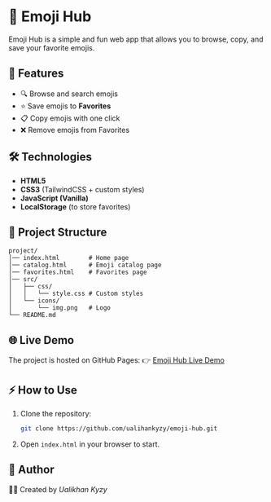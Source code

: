 # 🎉 Emoji Hub

Emoji Hub is a simple and fun web app that allows you to browse, copy, and save your favorite emojis.

## 🚀 Features

* 🔍 Browse and search emojis
* ⭐ Save emojis to **Favorites**
* 📋 Copy emojis with one click
* ❌ Remove emojis from Favorites

## 🛠️ Technologies

* **HTML5**
* **CSS3** (TailwindCSS + custom styles)
* **JavaScript (Vanilla)**
* **LocalStorage** (to store favorites)

## 📂 Project Structure

```
project/
│── index.html        # Home page
│── catalog.html      # Emoji catalog page
│── favorites.html    # Favorites page
│── src/
│   ├── css/
│   │   └── style.css # Custom styles
│   └── icons/
│       └── img.png   # Logo
└── README.md
```

## 🌐 Live Demo

The project is hosted on GitHub Pages:
👉 [Emoji Hub Live Demo](https://ualihankyzy.github.io/)

## ⚡ How to Use

1. Clone the repository:

   ```bash
   git clone https://github.com/ualihankyzy/emoji-hub.git
   ```
2. Open `index.html` in your browser to start.

## 📌 Author

👩‍💻 Created by *Ualikhan Kyzy*
